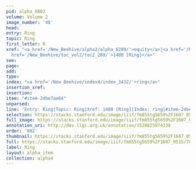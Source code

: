 ```yaml
---
pid: alpha_0802
volume: Volume 2
image_number: '48'
head: 
entry: Ring
topic: Ring
first_letter: R
xref: "<a href='/New_Beehive/alpha2/alpha_0289/'>equity</a>|<a href='/New_Beehive/alpha3/alpha_0519/'>Law</a>|<a
  href='/New_Beehive/toc_vol2/toc2_289/'>1480 [Ring]</a>"
see: 
page: 
add: 
type: 
index: "<a href='/New_Beehive/index4/index_3432/'>ring</a>"
insertion_xref: 
insertion: 
item: "#item-24be7ae64"
unparsed: 
line: 'Entry: Ring|Topic: Ring|Xref: 1480 [Ring]|Index: ring|#item-24be7ae64'
selection: https://stacks.stanford.edu/image/iiif/fm855tg5659%2F1607_0515/781,4666,2946,208/full/0/default.jpg
full_image: https://stacks.stanford.edu/image/iiif/fm855tg5659%2F1607_0515/full/full/0/default.jpg
annotation_uri: http://dev.llgc.org.uk/annotation/1528825974239
order: '802'
thumbnail: https://stacks.stanford.edu/image/iiif/fm855tg5659%2F1607_0515/781,4666,600,180/250,/0/default.jpg
full: https://stacks.stanford.edu/image/iiif/fm855tg5659%2F1607_0515/781,4666,2946,208/full/0/default.jpg
label: Ring
layout: alpha_item
collection: alpha4
---
```

